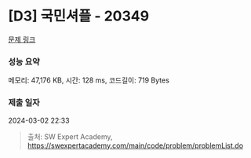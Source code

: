 # [D3] 국민셔플 - 20349 

[문제 링크](https://swexpertacademy.com/main/code/problem/problemDetail.do?contestProbId=AY3jpQ8qXZ8DFARM) 

### 성능 요약

메모리: 47,176 KB, 시간: 128 ms, 코드길이: 719 Bytes

### 제출 일자

2024-03-02 22:33



> 출처: SW Expert Academy, https://swexpertacademy.com/main/code/problem/problemList.do